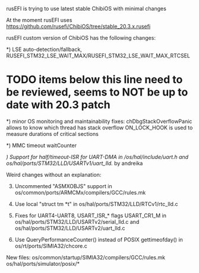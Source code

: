 rusEFI is trying to use latest stable ChibiOS with minimal changes

At the moment rusEFI uses https://github.com/rusefi/ChibiOS/tree/stable_20.3.x.rusefi

rusEFI custom version of ChibiOS has the following changes:

*) LSE auto-detection/fallback, RUSEFI_STM32_LSE_WAIT_MAX/RUSEFI_STM32_LSE_WAIT_MAX_RTCSEL

# TODO items below this line need to be reviewed, seems to NOT be up to date with 20.3 patch

*) minor OS monitoring and maintainability fixes:
   chDbgStackOverflowPanic allows to know which thread has stack overflow
   ON_LOCK_HOOK is used to measure durations of critical sections

*) MMC timeout waitCounter

*) Support for half/timeout-ISR for UART-DMA in /os/hal/include/uart.h and os/hal/ports/STM32/LLD/USARTv1/uart_lld.* by andreika

Weird changes without an explanation:

3) Uncommented "ASMXOBJS" support in os/common/ports/ARMCMx/compilers/GCC/rules.mk

8) Use local "struct tm *t" in os/hal/ports/STM32/LLD/RTCv1/rtc_lld.c

11) Fixes for UART4-UART8, USART_ISR_* flags USART_CR1_M in os/hal/ports/STM32/LLD/USARTv2/serial_lld.c and os/hal/ports/STM32/LLD/USARTv2/uart_lld.c

15) Use QueryPerformanceCounter() instead of POSIX gettimeofday() in os/rt/ports/SIMIA32/chcore.c

New files: 
	os/common/startup/SIMIA32/compilers/GCC/rules.mk
	os/hal/ports/simulator/posix/*
	
